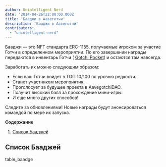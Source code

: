 ```yaml
---
author: Unintelligent Nerd
date: '2014-04-26T22:00:00.000Z'
title: 'Бааджи в Аавеготчи'
description: 'Бааджи в Аавеготчи'
contributors:
  - "unintelligent-nerd"
---
```


Бааджи — это NFT стандарта ERC-1155, получаемые игроком за участие Готчи в определенном мероприятии. По его завершении награды передаются в инвентарь Готчи ( [Gotchi Pocket](/aavegotchi-profile#gotchi-pocket)) и остаются там навсегда.

Заработать их можно следующим образом:

* Если ваш Готчи войдет в ТОП 10/100 по уровню редкости.
* Станет участником мероприятия.
* Проголосует за будущее проекта в AavegotchiDAO.
* Получит высокий балл за прохождение мини-игры.
* И еще много других способов!

Следите за обновлениями! Новые награды будут анонсироваться командой по мере их запуска.

<div class="contentsBox">

**Содержание**

<ol>
<li><a href=#list-of-baadges>Список Бааджей</a></li>
</ol>

</div>

## Список Бааджей

table_baadge


